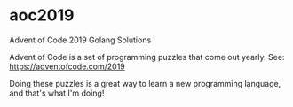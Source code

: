 # aoc2019
Advent of Code 2019 Golang Solutions

Advent of Code is a set of programming puzzles that come out yearly.  See: https://adventofcode.com/2019

Doing these puzzles is a great way to learn a new programming language, and that's what I'm doing!
